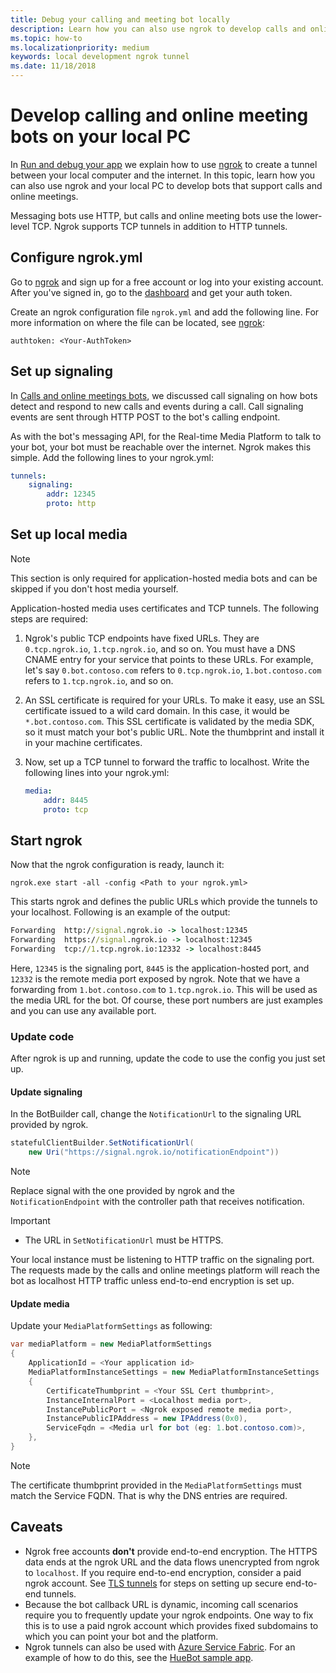 ```yaml
---
title: Debug your calling and meeting bot locally
description: Learn how you can also use ngrok to develop calls and online meeting bots on your local PC.
ms.topic: how-to
ms.localizationpriority: medium
keywords: local development ngrok tunnel
ms.date: 11/18/2018
---
```


# Develop calling and online meeting bots on your local PC

In [Run and debug your app](../../concepts/build-and-test/debug.md) we explain how to use [ngrok](https://ngrok.com) to create a tunnel between your local computer and the internet. In this topic, learn how you can also use ngrok and your local PC to develop bots that support calls and online meetings.

Messaging bots use HTTP, but calls and online meeting bots use the lower-level TCP. Ngrok supports TCP tunnels in addition to HTTP tunnels. 

## Configure ngrok.yml

Go to [ngrok](https://ngrok.com) and sign up for a free account or log into your existing account. After you've signed in, go to the [dashboard](https://dashboard.ngrok.com) and get your auth token.

Create an ngrok configuration file `ngrok.yml` and add the following line. For more information on where the file can be located, see [ngrok](https://ngrok.com/docs#config):

  `authtoken: <Your-AuthToken>`

## Set up signaling

In [Calls and online meetings bots](./calls-meetings-bots-overview.md), we discussed call signaling on how bots detect and respond to new calls and events during a call. Call signaling events are sent through HTTP POST to the bot's calling endpoint.

As with the bot's messaging API, for the Real-time Media Platform to talk to your bot, your bot must be reachable over the internet. Ngrok makes this simple. Add the following lines to your ngrok.yml:

```yaml
tunnels:
    signaling:
        addr: 12345
        proto: http
```

## Set up local media

> [!NOTE]
> This section is only required for application-hosted media bots and can be skipped if you don't host media yourself.

Application-hosted media uses certificates and TCP tunnels. The following steps are required:

1. Ngrok's public TCP endpoints have fixed URLs. They are `0.tcp.ngrok.io`, `1.tcp.ngrok.io`, and so on. You must have a DNS CNAME entry for your service that points to these URLs. For example, let's say `0.bot.contoso.com` refers to `0.tcp.ngrok.io`, `1.bot.contoso.com` refers to `1.tcp.ngrok.io`, and so on.
2. An SSL certificate is required for your URLs. To make it easy, use an SSL certificate issued to a wild card domain. In this case, it would be `*.bot.contoso.com`. This SSL certificate is validated by the media SDK, so it must match your bot's public URL. Note the thumbprint and install it in your machine certificates.
3. Now, set up a TCP tunnel to forward the traffic to localhost. Write the following lines into your ngrok.yml:

    ```yaml
    media:
        addr: 8445
        proto: tcp
    ```

## Start ngrok

Now that the ngrok configuration is ready, launch it:

  `ngrok.exe start -all -config <Path to your ngrok.yml>`

This starts ngrok and defines the public URLs which provide the tunnels to your localhost. Following is an example of the output:

```cmd
Forwarding  http://signal.ngrok.io -> localhost:12345
Forwarding  https://signal.ngrok.io -> localhost:12345
Forwarding  tcp://1.tcp.ngrok.io:12332 -> localhost:8445
```

Here, `12345` is the signaling port, `8445` is the application-hosted port, and `12332` is the remote media port exposed by ngrok. Note that we have a forwarding from `1.bot.contoso.com` to `1.tcp.ngrok.io`. This will be used as the media URL for the bot. Of course, these port numbers are just examples and you can use any available port.

### Update code

After ngrok is up and running, update the code to use the config you just set up.

#### Update signaling

In the BotBuilder call, change the `NotificationUrl` to the signaling URL provided by ngrok.

```csharp
statefulClientBuilder.SetNotificationUrl(
    new Uri("https://signal.ngrok.io/notificationEndpoint"))
```

> [!NOTE]
> Replace signal with the one provided by ngrok and the `NotificationEndpoint` with the controller path that receives notification.

> [!IMPORTANT]
> * The URL in `SetNotificationUrl` must be HTTPS.
> 
> Your local instance must be listening to HTTP traffic on the signaling port. The requests made by the calls and online meetings platform will reach the bot as localhost HTTP traffic unless end-to-end encryption is set up.

#### Update media

Update your `MediaPlatformSettings` as following:

```csharp
var mediaPlatform = new MediaPlatformSettings
{
    ApplicationId = <Your application id>
    MediaPlatformInstanceSettings = new MediaPlatformInstanceSettings
    {
        CertificateThumbprint = <Your SSL Cert thumbprint>,
        InstanceInternalPort = <Localhost media port>,
        InstancePublicPort = <Ngrok exposed remote media port>,
        InstancePublicIPAddress = new IPAddress(0x0),
        ServiceFqdn = <Media url for bot (eg: 1.bot.contoso.com)>,
    },
}
```

> [!NOTE]
> The certificate thumbprint provided in the `MediaPlatformSettings` must match the Service FQDN. That is why the DNS entries are required.

## Caveats

- Ngrok free accounts **don't** provide end-to-end encryption. The HTTPS data ends at the ngrok URL and the data flows unencrypted from ngrok to `localhost`. If you require end-to-end encryption, consider a paid ngrok account. See [TLS tunnels](https://ngrok.com/docs#tls) for steps on setting up secure end-to-end tunnels.
- Because the bot callback URL is dynamic, incoming call scenarios require you to frequently update your ngrok endpoints. One way to fix this is to use a paid ngrok account which provides fixed subdomains to which you can point your bot and the platform.
- Ngrok tunnels can also be used with [Azure Service Fabric](/azure/service-fabric/service-fabric-overview). For an example of how to do this, see the [HueBot sample app](/microsoftgraph/microsoft-graph-comms-samples/tree/master/Samples/LocalMediaSamples/HueBot/HueBot).
